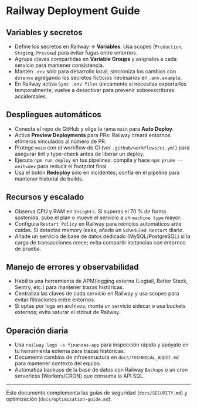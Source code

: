 # Railway Deployment Guide

## Variables y secretos
- Define los secretos en Railway → **Variables**. Usa scopes (`Production`, `Staging`, `Preview`) para evitar fugas entre entornos.
- Agrupa claves compartidas en **Variable Groups** y asígnalos a cada servicio para mantener consistencia.
- Mantén `.env` solo para desarrollo local; sincroniza los cambios con `dotenvx` agregando los secretos ficticios necesarios en `.env.example`.
- En Railway activa `Sync .env files` únicamente si necesitas exportarlos temporalmente; vuelve a desactivar para prevenir sobreescrituras accidentales.

## Despliegues automáticos
- Conecta el repo de GitHub y elige la rama `main` para **Auto Deploy**.
- Activa **Preview Deployments** para PRs: Railway creará entornos efímeros vinculados al número de PR.
- Protege `main` con el workflow de CI (ver `.github/workflows/ci.yml`) para asegurar lint y type-check antes de liberar un deploy.
- Ejecuta `npm run deploy` en tus pipelines: compila y hace `npm prune --omit=dev` para reducir el footprint final.
- Usa el botón **Redeploy** solo en incidentes; confía en el pipeline para mantener historial de builds.

## Recursos y escalado
- Observa CPU y RAM en `Insights`. Si superas el 70 % de forma sostenida, sube el plan o mueve el servicio a un `machine type` mayor.
- Configura `Restart Policy` en Railway para reinicios automáticos ante caídas. Si detectas memory leaks, añade un `Scheduled Restart` diario.
- Añade un servicio de base de datos dedicado (MySQL/PostgreSQL) si la carga de transacciones crece; evita compartir instancias con entornos de prueba.

## Manejo de errores y observabilidad
- Habilita una herramienta de APM/logging externa (Logtail, Better Stack, Sentry, etc.) para mantener trazas históricas.
- Centraliza las claves de cada servicio en Railway y usa scopes para evitar filtraciones entre entornos.
- Si optas por logs en archivos, monta un servicio sidecar o usa buckets externos; evita saturar el stdout de Railway.

## Operación diaria
- Usa `railway logs -s finanzas-app` para inspección rápida y apóyate en tu herramienta externa para trazas históricas.
- Documenta cambios de infraestructura en `docs/TECHNICAL_AUDIT.md` para mantener contexto del equipo.
- Automatiza backups de la base de datos con Railway `Backups` o un cron serverless (Workers/CRON) que consuma la API SQL.

---

Este documento complementa las guías de seguridad (`docs/SECURITY.md`) y optimización (`docs/optimization-guide.md`).
